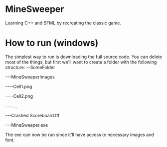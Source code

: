 # MineSweeper
Learning C++ and SFML by recreating the classic game.

# How to run (windows)
The simplest way to run is downloading the full source code. You can delete most of the things, but first we'll want to create a folder with the following structure:
--SomeFolder

---MineSweeperImages

----Cell1.png

----Cell2.png

----...

---Crashed Scoreboard.ttf

---MineSweeper.exe

The exe can now be run since it'll have access to necessary images and font.
